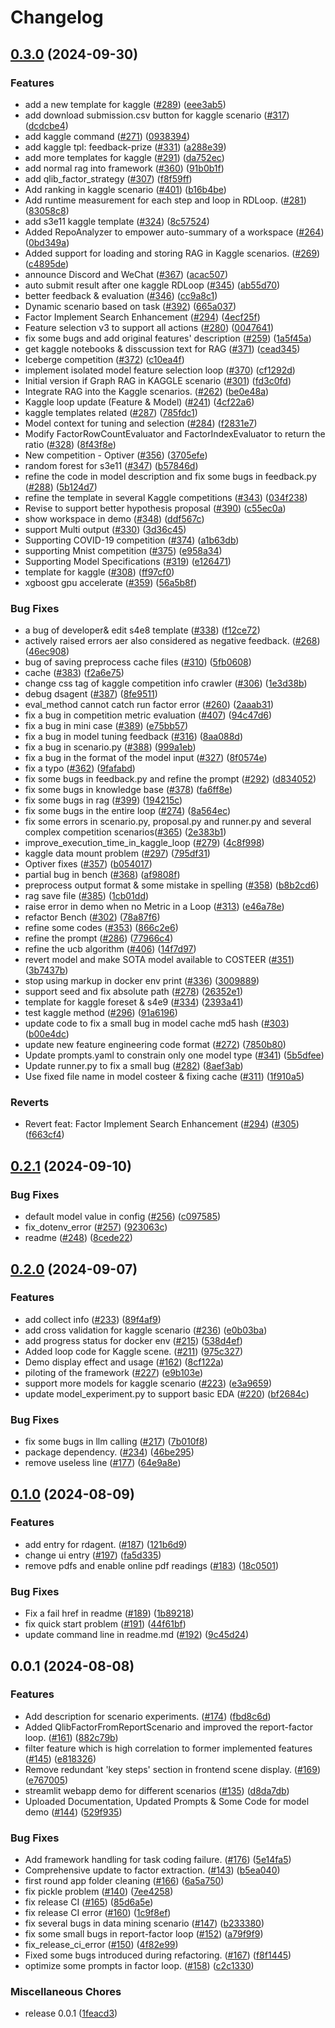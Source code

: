 # Changelog

## [0.3.0](https://github.com/microsoft/RD-Agent/compare/v0.2.1...v0.3.0) (2024-09-30)


### Features

* add a new template for kaggle ([#289](https://github.com/microsoft/RD-Agent/issues/289)) ([eee3ab5](https://github.com/microsoft/RD-Agent/commit/eee3ab5b25198224826cb7a8a17eab28bd5d1f7d))
* add download submission.csv button for kaggle scenario ([#317](https://github.com/microsoft/RD-Agent/issues/317)) ([dcdcbe4](https://github.com/microsoft/RD-Agent/commit/dcdcbe46b4858bfb133ae3cca056e7f602d5cf63))
* add kaggle command ([#271](https://github.com/microsoft/RD-Agent/issues/271)) ([0938394](https://github.com/microsoft/RD-Agent/commit/0938394b7084ffbf3294d8c23d2d34bf7322ca0b))
* add kaggle tpl: feedback-prize ([#331](https://github.com/microsoft/RD-Agent/issues/331)) ([a288e39](https://github.com/microsoft/RD-Agent/commit/a288e399e6b0beec62729bd7d46b98a55de5ab79))
* add more templates for kaggle ([#291](https://github.com/microsoft/RD-Agent/issues/291)) ([da752ec](https://github.com/microsoft/RD-Agent/commit/da752ec806e6f5f5679bc27ac1c072ed9a319251))
* add normal rag into framework ([#360](https://github.com/microsoft/RD-Agent/issues/360)) ([91b0b1f](https://github.com/microsoft/RD-Agent/commit/91b0b1f66c3c1bf757cb64c4cfbdcaafe59eab74))
* add qlib_factor_strategy ([#307](https://github.com/microsoft/RD-Agent/issues/307)) ([f8f59ff](https://github.com/microsoft/RD-Agent/commit/f8f59ff0a1be4428a68c8c27f220aabad0b6c9f0))
* Add ranking in kaggle scenario ([#401](https://github.com/microsoft/RD-Agent/issues/401)) ([b16b4be](https://github.com/microsoft/RD-Agent/commit/b16b4beb402e0c27dfb39ee9d2a120f1b56d447c))
* Add runtime measurement for each step and loop in RDLoop. ([#281](https://github.com/microsoft/RD-Agent/issues/281)) ([83058c8](https://github.com/microsoft/RD-Agent/commit/83058c864ceeec413dd29bf501030d5a7bd34679))
* add s3e11 kaggle template ([#324](https://github.com/microsoft/RD-Agent/issues/324)) ([8c57524](https://github.com/microsoft/RD-Agent/commit/8c57524bead1c8f655a08763d608eb7a6dd5975e))
* Added RepoAnalyzer to empower auto-summary of a workspace ([#264](https://github.com/microsoft/RD-Agent/issues/264)) ([0bd349a](https://github.com/microsoft/RD-Agent/commit/0bd349af50b9b881ba1774bdeb4d723529ef2aa9))
* Added support for loading and storing RAG in Kaggle scenarios. ([#269](https://github.com/microsoft/RD-Agent/issues/269)) ([c4895de](https://github.com/microsoft/RD-Agent/commit/c4895de83f1ed000e563d42b3468a6bd9e5a4965))
* announce Discord and WeChat ([#367](https://github.com/microsoft/RD-Agent/issues/367)) ([acac507](https://github.com/microsoft/RD-Agent/commit/acac5078a103b71afa6bd6c053b0766a6a7e609d))
* auto submit result after one kaggle RDLoop ([#345](https://github.com/microsoft/RD-Agent/issues/345)) ([ab55d70](https://github.com/microsoft/RD-Agent/commit/ab55d7052b53a928b84dc5d5d0d2999d90ca9056))
* better feedback & evaluation ([#346](https://github.com/microsoft/RD-Agent/issues/346)) ([cc9a8c1](https://github.com/microsoft/RD-Agent/commit/cc9a8c1eab3ca89f8c1e5de4a2bb4e7fcc0cc615))
* Dynamic scenario based on task ([#392](https://github.com/microsoft/RD-Agent/issues/392)) ([665a037](https://github.com/microsoft/RD-Agent/commit/665a037e4fd7326c450e3fa0d0605eea26fd9ef3))
* Factor Implement Search Enhancement ([#294](https://github.com/microsoft/RD-Agent/issues/294)) ([4ecf25f](https://github.com/microsoft/RD-Agent/commit/4ecf25f0acf2389a172b14d3dab20895daf2ab89))
* Feature selection v3 to support all actions  ([#280](https://github.com/microsoft/RD-Agent/issues/280)) ([0047641](https://github.com/microsoft/RD-Agent/commit/00476413fbf00e36e71ab3ccb48d4e766b6ccf4d))
* fix some bugs and add original features' description ([#259](https://github.com/microsoft/RD-Agent/issues/259)) ([1a5f45a](https://github.com/microsoft/RD-Agent/commit/1a5f45a40d821c017bdba14af8c93710707c5ea5))
* get kaggle notebooks & disscussion text for RAG ([#371](https://github.com/microsoft/RD-Agent/issues/371)) ([cead345](https://github.com/microsoft/RD-Agent/commit/cead3450a14bf4b142ac988c27fa098c7656a95c))
* Iceberge competition ([#372](https://github.com/microsoft/RD-Agent/issues/372)) ([c10ea4f](https://github.com/microsoft/RD-Agent/commit/c10ea4f5d4cc56a75b47cf23c7084ee189ba1a25))
* implement isolated model feature selection loop ([#370](https://github.com/microsoft/RD-Agent/issues/370)) ([cf1292d](https://github.com/microsoft/RD-Agent/commit/cf1292de1a0153ca14ea64971e73a1c93f7d89e3))
* Initial version if Graph RAG in KAGGLE scenario ([#301](https://github.com/microsoft/RD-Agent/issues/301)) ([fd3c0fd](https://github.com/microsoft/RD-Agent/commit/fd3c0fd26eff7d3be72fa4f2a234e33b9f796627))
* Integrate RAG into the Kaggle scenarios. ([#262](https://github.com/microsoft/RD-Agent/issues/262)) ([be0e48a](https://github.com/microsoft/RD-Agent/commit/be0e48a7dfbee2b5d2947d09115db5db2e5266f1))
* Kaggle loop update (Feature & Model) ([#241](https://github.com/microsoft/RD-Agent/issues/241)) ([4cf22a6](https://github.com/microsoft/RD-Agent/commit/4cf22a65c964123b4267569ee02c0c7094c54ca4))
* kaggle templates related ([#287](https://github.com/microsoft/RD-Agent/issues/287)) ([785fdc1](https://github.com/microsoft/RD-Agent/commit/785fdc144d16fa8454b7c9d2e53e78fe7f22a29a))
* Model context for tuning and selection ([#284](https://github.com/microsoft/RD-Agent/issues/284)) ([f2831e7](https://github.com/microsoft/RD-Agent/commit/f2831e7442510668b0ca75953b3359894803ef3c))
* Modify FactorRowCountEvaluator and FactorIndexEvaluator to return the ratio ([#328](https://github.com/microsoft/RD-Agent/issues/328)) ([8f43f8e](https://github.com/microsoft/RD-Agent/commit/8f43f8e87a92e05b541e925910608606ec8f6c4b))
* New competition - Optiver ([#356](https://github.com/microsoft/RD-Agent/issues/356)) ([3705efe](https://github.com/microsoft/RD-Agent/commit/3705efe3b923748655a57d76b7a236e54d361831))
* random forest for s3e11 ([#347](https://github.com/microsoft/RD-Agent/issues/347)) ([b57846d](https://github.com/microsoft/RD-Agent/commit/b57846d29314e9a5967945d1b4895f0f48c0f5ce))
* refine the code in model description and fix some bugs in feedback.py ([#288](https://github.com/microsoft/RD-Agent/issues/288)) ([5b124d7](https://github.com/microsoft/RD-Agent/commit/5b124d7372137e4c613eb2749ddcc773922cc7b6))
* refine the template in several Kaggle competitions ([#343](https://github.com/microsoft/RD-Agent/issues/343)) ([034f238](https://github.com/microsoft/RD-Agent/commit/034f238ed5ec351486b21250eabc75114961936c))
* Revise to support better hypothesis proposal  ([#390](https://github.com/microsoft/RD-Agent/issues/390)) ([c55ec0a](https://github.com/microsoft/RD-Agent/commit/c55ec0a0f577bbf7fc6228f7b87d2089ded83b31))
* show workspace in demo ([#348](https://github.com/microsoft/RD-Agent/issues/348)) ([ddf567c](https://github.com/microsoft/RD-Agent/commit/ddf567c551b553788be022e9312c209ef6137d64))
* support Multi output ([#330](https://github.com/microsoft/RD-Agent/issues/330)) ([3d36c45](https://github.com/microsoft/RD-Agent/commit/3d36c452ff0983800e5343834cc69f24a508ea70))
* Supporting COVID-19 competition ([#374](https://github.com/microsoft/RD-Agent/issues/374)) ([a1b63db](https://github.com/microsoft/RD-Agent/commit/a1b63db79600edc9a74ba713c9d0be290214a592))
* supporting Mnist competition ([#375](https://github.com/microsoft/RD-Agent/issues/375)) ([e958a34](https://github.com/microsoft/RD-Agent/commit/e958a34f5632a46ac43bff8e0d07d6ed020fdfc2))
* Supporting Model Specifications ([#319](https://github.com/microsoft/RD-Agent/issues/319)) ([e126471](https://github.com/microsoft/RD-Agent/commit/e1264719e10b76158a91cd0ef331848e7c2de7c7))
* template for kaggle ([#308](https://github.com/microsoft/RD-Agent/issues/308)) ([ff97cf0](https://github.com/microsoft/RD-Agent/commit/ff97cf0155ab6941e4b5cf7d103575f934b70dc9))
* xgboost gpu accelerate ([#359](https://github.com/microsoft/RD-Agent/issues/359)) ([56a5b8f](https://github.com/microsoft/RD-Agent/commit/56a5b8f9b2c6726cc64ec5b04b4ce7935d59b572))


### Bug Fixes

* a bug of developer& edit s4e8 template ([#338](https://github.com/microsoft/RD-Agent/issues/338)) ([f12ce72](https://github.com/microsoft/RD-Agent/commit/f12ce726e7de96d478a232a3c27f92439820f8b4))
* actively raised errors aer also considered as negative feedback. ([#268](https://github.com/microsoft/RD-Agent/issues/268)) ([46ec908](https://github.com/microsoft/RD-Agent/commit/46ec908e3594ac5e4cdc4057268e2f8800f5ed1f))
* bug of saving preprocess cache files ([#310](https://github.com/microsoft/RD-Agent/issues/310)) ([5fb0608](https://github.com/microsoft/RD-Agent/commit/5fb0608f39f113cc9807fb1f381284a0bd4da318))
* cache ([#383](https://github.com/microsoft/RD-Agent/issues/383)) ([f2a6e75](https://github.com/microsoft/RD-Agent/commit/f2a6e75b36ca96f7733b9c2a7154ac67bd2d7c6f))
* change css tag of kaggle competition info crawler ([#306](https://github.com/microsoft/RD-Agent/issues/306)) ([1e3d38b](https://github.com/microsoft/RD-Agent/commit/1e3d38bf1ca3654f3a90ff392ecba1dbb4e80224))
* debug dsagent ([#387](https://github.com/microsoft/RD-Agent/issues/387)) ([8fe9511](https://github.com/microsoft/RD-Agent/commit/8fe9511e606ba148c66f384add6ab94857079541))
* eval_method cannot catch run factor error ([#260](https://github.com/microsoft/RD-Agent/issues/260)) ([2aaab31](https://github.com/microsoft/RD-Agent/commit/2aaab317ccb7a0121063bcd85fc36c21c7b8a391))
* fix a bug in competition metric evaluation ([#407](https://github.com/microsoft/RD-Agent/issues/407)) ([94c47d6](https://github.com/microsoft/RD-Agent/commit/94c47d6fd5c3e38fc786a83e6d0d05e8d04498f3))
* fix a bug in mini case ([#389](https://github.com/microsoft/RD-Agent/issues/389)) ([e75bb57](https://github.com/microsoft/RD-Agent/commit/e75bb5746f63933b750406bbd34ee63c5ba76b9f))
* fix a bug in model tuning feedback ([#316](https://github.com/microsoft/RD-Agent/issues/316)) ([8aa088d](https://github.com/microsoft/RD-Agent/commit/8aa088da2dc7525a3970c01d01987246f47d6238))
* fix a bug in scenario.py ([#388](https://github.com/microsoft/RD-Agent/issues/388)) ([999a1eb](https://github.com/microsoft/RD-Agent/commit/999a1eb0eff9088e1b02419db741db4acf8d9ff7))
* fix a bug in the format of the model input ([#327](https://github.com/microsoft/RD-Agent/issues/327)) ([8f0574e](https://github.com/microsoft/RD-Agent/commit/8f0574eaaadb245b8c38e09ad4821306996d926f))
* fix a typo ([#362](https://github.com/microsoft/RD-Agent/issues/362)) ([9fafabd](https://github.com/microsoft/RD-Agent/commit/9fafabdf321b818bdd2211a2324d50cd0ebe1c1f))
* fix some bugs in feedback.py and refine the prompt ([#292](https://github.com/microsoft/RD-Agent/issues/292)) ([d834052](https://github.com/microsoft/RD-Agent/commit/d8340527f133dcc649d599d90d6402eddd37859e))
* fix some bugs in knowledge base ([#378](https://github.com/microsoft/RD-Agent/issues/378)) ([fa6ff8e](https://github.com/microsoft/RD-Agent/commit/fa6ff8e591cf1847df77d73116649c5623161573))
* fix some bugs in rag ([#399](https://github.com/microsoft/RD-Agent/issues/399)) ([194215c](https://github.com/microsoft/RD-Agent/commit/194215c4559aee5b6ece18d65c95fb30968e2db6))
* fix some bugs in the entire loop ([#274](https://github.com/microsoft/RD-Agent/issues/274)) ([8a564ec](https://github.com/microsoft/RD-Agent/commit/8a564ece1d87b27ee98b76db317935e802468965))
* fix some errors in scenario.py, proposal.py and runner.py and several complex competition scenarios([#365](https://github.com/microsoft/RD-Agent/issues/365)) ([2e383b1](https://github.com/microsoft/RD-Agent/commit/2e383b175d8448a67cb470f4e3ae8977d8ec6b5b))
* improve_execution_time_in_kaggle_loop ([#279](https://github.com/microsoft/RD-Agent/issues/279)) ([4c8f998](https://github.com/microsoft/RD-Agent/commit/4c8f998c76f1e983a5687d2c65d3251750f2a9a0))
* kaggle data mount problem ([#297](https://github.com/microsoft/RD-Agent/issues/297)) ([795df31](https://github.com/microsoft/RD-Agent/commit/795df311e3f93cd2f3fb51ba5698adaf10f6bd62))
* Optiver fixes ([#357](https://github.com/microsoft/RD-Agent/issues/357)) ([b054017](https://github.com/microsoft/RD-Agent/commit/b054017463af0d1784407030f2477d212118f341))
* partial bug in bench ([#368](https://github.com/microsoft/RD-Agent/issues/368)) ([af9808f](https://github.com/microsoft/RD-Agent/commit/af9808f98736a2df07e121c2f6d7bfeb7b7d3581))
* preprocess output format & some mistake in spelling ([#358](https://github.com/microsoft/RD-Agent/issues/358)) ([b8b2cd6](https://github.com/microsoft/RD-Agent/commit/b8b2cd6ccd3b27aa73de847e50899a8a53b71b8f))
* rag save file ([#385](https://github.com/microsoft/RD-Agent/issues/385)) ([1cb01dd](https://github.com/microsoft/RD-Agent/commit/1cb01dd6fe595f2f5fb86487601326611dd1a57a))
* raise error in demo when no Metric in a Loop ([#313](https://github.com/microsoft/RD-Agent/issues/313)) ([e46a78e](https://github.com/microsoft/RD-Agent/commit/e46a78eb69271cb19978aab2f3b976c2870ca082))
* refactor Bench ([#302](https://github.com/microsoft/RD-Agent/issues/302)) ([78a87f6](https://github.com/microsoft/RD-Agent/commit/78a87f624780ff67c0fa995ae4692678a120f99c))
* refine some codes ([#353](https://github.com/microsoft/RD-Agent/issues/353)) ([866c2e6](https://github.com/microsoft/RD-Agent/commit/866c2e63ffa3876a3d16ad37f96da41d0558b714))
* refine the prompt ([#286](https://github.com/microsoft/RD-Agent/issues/286)) ([77966c4](https://github.com/microsoft/RD-Agent/commit/77966c4f5e9f492c437c5b4b78d89c0f875ef0d8))
* refine the ucb algorithm ([#406](https://github.com/microsoft/RD-Agent/issues/406)) ([14f7d97](https://github.com/microsoft/RD-Agent/commit/14f7d976e03c92d6e727524e0cdad8a03b585016))
* revert model and make SOTA model available to COSTEER ([#351](https://github.com/microsoft/RD-Agent/issues/351)) ([3b7437b](https://github.com/microsoft/RD-Agent/commit/3b7437b87e685188259779cd85a78a0b592de9de))
* stop using markup in docker env print ([#336](https://github.com/microsoft/RD-Agent/issues/336)) ([3009889](https://github.com/microsoft/RD-Agent/commit/3009889b5e2605b5427c76f3084e0e58026bb5ae))
* support seed and fix absolute path ([#278](https://github.com/microsoft/RD-Agent/issues/278)) ([26352e1](https://github.com/microsoft/RD-Agent/commit/26352e13121cad5be95c0de78bb9f5dda4330614))
* template for kaggle foreset & s4e9 ([#334](https://github.com/microsoft/RD-Agent/issues/334)) ([2393a41](https://github.com/microsoft/RD-Agent/commit/2393a41e7237615ced2c3fdd5c49308236b9f276))
* test kaggle method ([#296](https://github.com/microsoft/RD-Agent/issues/296)) ([91a6196](https://github.com/microsoft/RD-Agent/commit/91a619618be1d7db660ea2b413a78dfaba9417a1))
* update code to fix a small bug in model cache md5 hash ([#303](https://github.com/microsoft/RD-Agent/issues/303)) ([b00e4dc](https://github.com/microsoft/RD-Agent/commit/b00e4dc2eff5b16029a2a12a6589eadac5cfd148))
* update new feature engineering code format ([#272](https://github.com/microsoft/RD-Agent/issues/272)) ([7850b80](https://github.com/microsoft/RD-Agent/commit/7850b8006a7c89d22629b345b4f361b0f35bc60d))
* Update prompts.yaml to constrain only one model type   ([#341](https://github.com/microsoft/RD-Agent/issues/341)) ([5b5dfee](https://github.com/microsoft/RD-Agent/commit/5b5dfeefbc7eb9dcbd9923544005c5d281262c03))
* Update runner.py to fix a small bug ([#282](https://github.com/microsoft/RD-Agent/issues/282)) ([8aef3ab](https://github.com/microsoft/RD-Agent/commit/8aef3abcecd6002bd4bfeedcbe2c786d8bbfe2be))
* Use fixed file name in model costeer & fixing cache ([#311](https://github.com/microsoft/RD-Agent/issues/311)) ([1f910a5](https://github.com/microsoft/RD-Agent/commit/1f910a5248bc576895ed66c2f7b2c3e046a2bc28))


### Reverts

* Revert feat: Factor Implement Search Enhancement ([#294](https://github.com/microsoft/RD-Agent/issues/294)) ([#305](https://github.com/microsoft/RD-Agent/issues/305)) ([f663cf4](https://github.com/microsoft/RD-Agent/commit/f663cf42a2f75cd52aef1c6b18be7c27f0641fed))

## [0.2.1](https://github.com/microsoft/RD-Agent/compare/v0.2.0...v0.2.1) (2024-09-10)


### Bug Fixes

* default model value in config ([#256](https://github.com/microsoft/RD-Agent/issues/256)) ([c097585](https://github.com/microsoft/RD-Agent/commit/c097585f631f401c2c0966f6ad4c17286924f011))
* fix_dotenv_error ([#257](https://github.com/microsoft/RD-Agent/issues/257)) ([923063c](https://github.com/microsoft/RD-Agent/commit/923063c1fd957c4ed42e97272c72b5e9545451dc))
* readme ([#248](https://github.com/microsoft/RD-Agent/issues/248)) ([8cede22](https://github.com/microsoft/RD-Agent/commit/8cede2209922876490148459e1134da828e1fda0))

## [0.2.0](https://github.com/microsoft/RD-Agent/compare/v0.1.0...v0.2.0) (2024-09-07)


### Features

* add collect info ([#233](https://github.com/microsoft/RD-Agent/issues/233)) ([89f4af9](https://github.com/microsoft/RD-Agent/commit/89f4af90fb4d95a0689bf9efc8ffd9326469c0aa))
* add cross validation for kaggle scenario ([#236](https://github.com/microsoft/RD-Agent/issues/236)) ([e0b03ba](https://github.com/microsoft/RD-Agent/commit/e0b03ba6b5c3d9aa552b99d470e106d4e348e64d))
* add progress status for docker env ([#215](https://github.com/microsoft/RD-Agent/issues/215)) ([538d4ef](https://github.com/microsoft/RD-Agent/commit/538d4ef2e52de795b90d3f75b2e1e877ab85c18d))
* Added loop code for Kaggle scene. ([#211](https://github.com/microsoft/RD-Agent/issues/211)) ([975c327](https://github.com/microsoft/RD-Agent/commit/975c32715e51aec6b49537401f5fc59115e04a01))
* Demo display effect and usage ([#162](https://github.com/microsoft/RD-Agent/issues/162)) ([8cf122a](https://github.com/microsoft/RD-Agent/commit/8cf122a0155f434fa4477ae7a6d616b5caecd3e0))
* piloting of the framework ([#227](https://github.com/microsoft/RD-Agent/issues/227)) ([e9b103e](https://github.com/microsoft/RD-Agent/commit/e9b103e684fdd2b98cd1a89971a3fce2d6e884a1))
* support more models for kaggle scenario ([#223](https://github.com/microsoft/RD-Agent/issues/223)) ([e3a9659](https://github.com/microsoft/RD-Agent/commit/e3a96598c0720fe092ec86d7ca8c195c7d6bcc72))
* update model_experiment.py to support basic EDA ([#220](https://github.com/microsoft/RD-Agent/issues/220)) ([bf2684c](https://github.com/microsoft/RD-Agent/commit/bf2684c4d55ab8e1048ac0291695475ad53b0cd6))


### Bug Fixes

* fix some bugs in llm calling ([#217](https://github.com/microsoft/RD-Agent/issues/217)) ([7b010f8](https://github.com/microsoft/RD-Agent/commit/7b010f8b5940aba65a58f1d78192aa80bcd0e654))
* package dependency. ([#234](https://github.com/microsoft/RD-Agent/issues/234)) ([46be295](https://github.com/microsoft/RD-Agent/commit/46be2952952af534fd8d98a656c704c688d7cbdd))
* remove useless line ([#177](https://github.com/microsoft/RD-Agent/issues/177)) ([64e9a8e](https://github.com/microsoft/RD-Agent/commit/64e9a8e39a2072a962111db18f5b9565df5b0176))

## [0.1.0](https://github.com/microsoft/RD-Agent/compare/v0.0.1...v0.1.0) (2024-08-09)


### Features

* add entry for rdagent. ([#187](https://github.com/microsoft/RD-Agent/issues/187)) ([121b6d9](https://github.com/microsoft/RD-Agent/commit/121b6d98de38cd03be30cbee47b40baf39a2b60b))
* change ui entry ([#197](https://github.com/microsoft/RD-Agent/issues/197)) ([fa5d335](https://github.com/microsoft/RD-Agent/commit/fa5d3354d22240888f4fc4007d9834f7424632aa))
* remove pdfs and enable online pdf readings ([#183](https://github.com/microsoft/RD-Agent/issues/183)) ([18c0501](https://github.com/microsoft/RD-Agent/commit/18c05016a23d694c7b12759cf1322562dcffc56a))


### Bug Fixes

* Fix a fail href in readme ([#189](https://github.com/microsoft/RD-Agent/issues/189)) ([1b89218](https://github.com/microsoft/RD-Agent/commit/1b89218f6bc697494f4a1b8a42ad18963002714f))
* fix quick start problem ([#191](https://github.com/microsoft/RD-Agent/issues/191)) ([44f61bf](https://github.com/microsoft/RD-Agent/commit/44f61bfa1058a8efb59ca48b7f1417765aeea33e))
* update command line in readme.md ([#192](https://github.com/microsoft/RD-Agent/issues/192)) ([9c45d24](https://github.com/microsoft/RD-Agent/commit/9c45d24a192da02f7d9765cb001097da1bc36c61))

## 0.0.1 (2024-08-08)


### Features

* Add description for scenario experiments. ([#174](https://github.com/microsoft/RD-Agent/issues/174)) ([fbd8c6d](https://github.com/microsoft/RD-Agent/commit/fbd8c6d87e1424c08997103b8e8fbf264858c4ed))
* Added QlibFactorFromReportScenario and improved the report-factor loop. ([#161](https://github.com/microsoft/RD-Agent/issues/161)) ([882c79b](https://github.com/microsoft/RD-Agent/commit/882c79bf11583980e646b130f71cfa20201ffc7b))
* filter feature which is high correlation to former implemented features ([#145](https://github.com/microsoft/RD-Agent/issues/145)) ([e818326](https://github.com/microsoft/RD-Agent/commit/e818326422740e04a4863f7c3c18744dde2ad98f))
* Remove redundant 'key steps' section in frontend scene display. ([#169](https://github.com/microsoft/RD-Agent/issues/169)) ([e767005](https://github.com/microsoft/RD-Agent/commit/e76700513bee29232c93b97414419df330d9be8d))
* streamlit webapp demo for different scenarios ([#135](https://github.com/microsoft/RD-Agent/issues/135)) ([d8da7db](https://github.com/microsoft/RD-Agent/commit/d8da7db865e6653fc4740efee9a843b69bd79699))
* Uploaded Documentation, Updated Prompts & Some Code for model demo ([#144](https://github.com/microsoft/RD-Agent/issues/144)) ([529f935](https://github.com/microsoft/RD-Agent/commit/529f935aa98623f0dc1dda29eecee3ef738dd446))


### Bug Fixes

* Add framework handling for task coding failure. ([#176](https://github.com/microsoft/RD-Agent/issues/176)) ([5e14fa5](https://github.com/microsoft/RD-Agent/commit/5e14fa54a9dd30a94aebe2643b8c9a3b85517a11))
* Comprehensive update to factor extraction. ([#143](https://github.com/microsoft/RD-Agent/issues/143)) ([b5ea040](https://github.com/microsoft/RD-Agent/commit/b5ea04019fd5fa15c0f8b9a7e4f18f490f7057d4))
* first round app folder cleaning ([#166](https://github.com/microsoft/RD-Agent/issues/166)) ([6a5a750](https://github.com/microsoft/RD-Agent/commit/6a5a75021912927deb5e8e4c7ad3ec4b51bfc788))
* fix pickle problem ([#140](https://github.com/microsoft/RD-Agent/issues/140)) ([7ee4258](https://github.com/microsoft/RD-Agent/commit/7ee42587b60d94417f34332cee395cf210dc8a0e))
* fix release CI ([#165](https://github.com/microsoft/RD-Agent/issues/165)) ([85d6a5e](https://github.com/microsoft/RD-Agent/commit/85d6a5ed91113fda34ae079b23c89aa24acd2cb2))
* fix release CI error ([#160](https://github.com/microsoft/RD-Agent/issues/160)) ([1c9f8ef](https://github.com/microsoft/RD-Agent/commit/1c9f8ef287961731944acc9008496b4dddeddca7))
* fix several bugs in data mining scenario ([#147](https://github.com/microsoft/RD-Agent/issues/147)) ([b233380](https://github.com/microsoft/RD-Agent/commit/b233380e2c66fb030db39424f0f040c86e37f5c4))
* fix some small bugs in report-factor loop ([#152](https://github.com/microsoft/RD-Agent/issues/152)) ([a79f9f9](https://github.com/microsoft/RD-Agent/commit/a79f9f93406aff6305a76e6a6abd3852642e4c62))
* fix_release_ci_error ([#150](https://github.com/microsoft/RD-Agent/issues/150)) ([4f82e99](https://github.com/microsoft/RD-Agent/commit/4f82e9960a2638af9d831581185ddd3bac5711fc))
* Fixed some bugs introduced during refactoring. ([#167](https://github.com/microsoft/RD-Agent/issues/167)) ([f8f1445](https://github.com/microsoft/RD-Agent/commit/f8f1445283fb89aefeb2918243c35a219a51a56c))
* optimize some prompts in factor loop. ([#158](https://github.com/microsoft/RD-Agent/issues/158)) ([c2c1330](https://github.com/microsoft/RD-Agent/commit/c2c13300b9ad315a663ec2d0eada414e56c6f54f))


### Miscellaneous Chores

* release 0.0.1 ([1feacd3](https://github.com/microsoft/RD-Agent/commit/1feacd39b21193de11e9bbecf880ddf96d7c261c))
